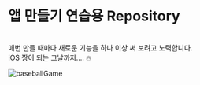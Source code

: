# 앱 만들기 연습용 Repository

<br>
매번 만들 때마다 새로운 기능을 하나 이상 써 보려고 노력합니다. <br>
iOS 짱이 되는 그날까지.... 🔥
<br>


![baseballGame](https://postfiles.pstatic.net/MjAyMzA2MjZfMjg1/MDAxNjg3NzEyMjQ1MDE1.x44616sEsY2-6dMJhBrf2S1bMMaLyhl9fxMVBxCRMBEg.Z8hYoOHZnXKZUjSwFrMOBAkl8Gs1QnKnGo7mYYfjyvwg.PNG.01unknown/image.png?type=w773)
<p align = center>
</p>

